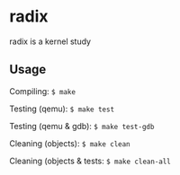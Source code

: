 radix
=====

radix is a kernel study


Usage
-----

Compiling:
`$ make`

Testing (qemu):
`$ make test`

Testing (qemu & gdb):
`$ make test-gdb`

Cleaning (objects):
`$ make clean`

Cleaning (objects & tests:
`$ make clean-all`
